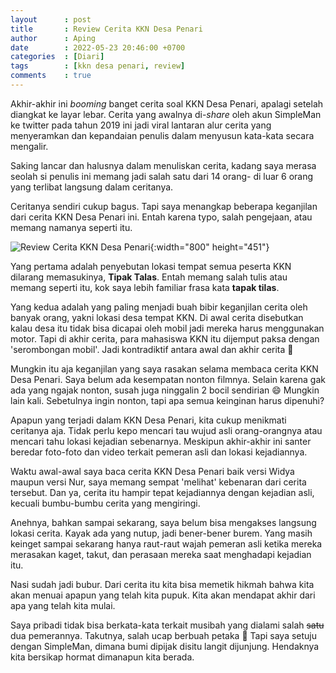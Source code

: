 ```yaml
---
layout      : post
title       : Review Cerita KKN Desa Penari
author      : Aping
date        : 2022-05-23 20:46:00 +0700
categories  : [Diari]
tags        : [kkn desa penari, review]
comments    : true
---
```

Akhir-akhir ini *booming* banget cerita soal KKN Desa Penari, apalagi setelah diangkat ke layar lebar. Cerita yang awalnya di-*share* oleh akun SimpleMan ke twitter pada tahun 2019 ini jadi viral lantaran alur cerita yang menyeramkan dan kepandaian penulis dalam menyusun kata-kata secara mengalir.

Saking lancar dan halusnya dalam menuliskan cerita, kadang saya merasa seolah si penulis ini memang jadi salah satu dari 14 orang- di luar 6 orang yang terlibat langsung dalam ceritanya.

Ceritanya sendiri cukup bagus. Tapi saya menangkap beberapa keganjilan dari cerita KKN Desa Penari ini. Entah karena typo, salah pengejaan, atau memang namanya seperti itu.

![Review Cerita KKN Desa Penari](https://blogger.googleusercontent.com/img/b/R29vZ2xl/AVvXsEjvu3VCUM3o-5TcdDaUeMvTe9Em1nJp_LphQn5dZ_PGr4Vy-_iVdG6t8kgeaMbiSMWjmbXWSDRys1Bt3lE8LnyJ7lM_EO_5EqicepobbEPzsEvdrdv1YbTtMxJEf6XehOnlCTXtbAVtfsXAGGxI0F832IHY4pDIQDRk2hNvJJenQ1rh79O1fShdpMCEQQ/s800/review-cerita-kkn-desa-penari.jpg "Review Cerita KKN Desa Penari"){:width="800" height="451"}

Yang pertama adalah penyebutan lokasi tempat semua peserta KKN dilarang memasukinya, **Tipak Talas**. Entah memang salah tulis atau memang seperti itu, kok saya lebih familiar frasa kata **tapak tilas**.

Yang kedua adalah yang paling menjadi buah bibir keganjilan cerita oleh banyak orang, yakni lokasi desa tempat KKN. Di awal cerita disebutkan kalau desa itu tidak bisa dicapai oleh mobil jadi mereka harus menggunakan motor. Tapi di akhir cerita, para mahasiswa KKN itu dijemput paksa dengan 'serombongan mobil'. Jadi kontradiktif antara awal dan akhir cerita 🤔

Mungkin itu aja keganjilan yang saya rasakan selama membaca cerita KKN Desa Penari. Saya belum ada kesempatan nonton filmnya. Selain karena gak ada yang ngajak nonton, susah juga ninggalin 2 bocil sendirian 😄 Mungkin lain kali. Sebetulnya ingin nonton, tapi apa semua keinginan harus dipenuhi?

Apapun yang terjadi dalam KKN Desa Penari, kita cukup menikmati ceritanya aja. Tidak perlu kepo mencari tau wujud asli orang-orangnya atau mencari tahu lokasi kejadian sebenarnya. Meskipun akhir-akhir ini santer beredar foto-foto dan video terkait pemeran asli dan lokasi kejadiannya.

Waktu awal-awal saya baca cerita KKN Desa Penari baik versi Widya maupun versi Nur, saya memang sempat 'melihat' kebenaran dari cerita tersebut. Dan ya, cerita itu hampir tepat kejadiannya dengan kejadian asli, kecuali bumbu-bumbu cerita yang mengiringi.

Anehnya, bahkan sampai sekarang, saya belum bisa mengakses langsung lokasi cerita. Kayak ada yang nutup, jadi bener-bener burem. Yang masih keinget sampai sekarang hanya raut-raut wajah pemeran asli ketika mereka merasakan kaget, takut, dan perasaan mereka saat menghadapi kejadian itu.

Nasi sudah jadi bubur. Dari cerita itu kita bisa memetik hikmah bahwa kita akan menuai apapun yang telah kita pupuk. Kita akan mendapat akhir dari apa yang telah kita mulai.

Saya pribadi tidak bisa berkata-kata terkait musibah yang dialami salah ~~satu~~ dua pemerannya. Takutnya, salah ucap berbuah petaka 🤭 Tapi saya setuju dengan SimpleMan, dimana bumi dipijak disitu langit dijunjung. Hendaknya kita bersikap hormat dimanapun kita berada.
